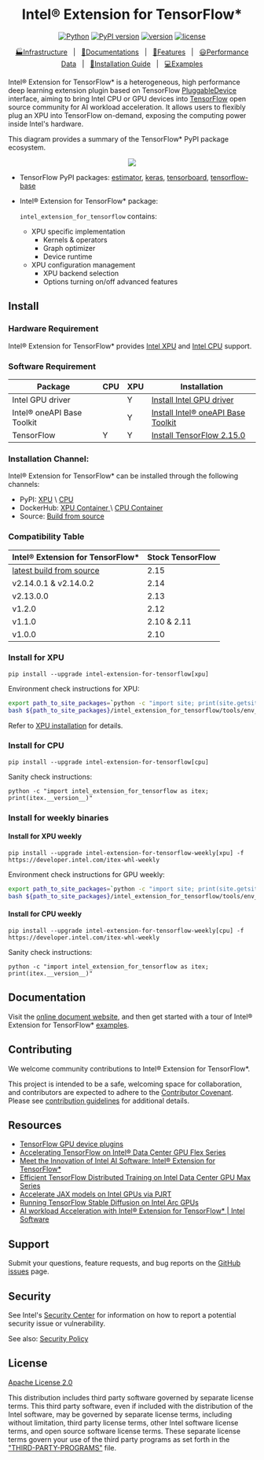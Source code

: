 <div align="center">

Intel® Extension for TensorFlow*
===============================

[![Python](https://img.shields.io/pypi/pyversions/intel_extension_for_tensorflow)](https://badge.fury.io/py/intel-extension-for-tensorflow)
[![PyPI version](https://badge.fury.io/py/intel-extension-for-tensorflow.svg)](https://badge.fury.io/py/intel-extension-for-tensorflow)
[![version](https://img.shields.io/github/v/release/intel/intel-extension-for-tensorflow?color=brightgreen)](https://github.com/intel/intel-extension-for-tensorflow/releases)
[![license](https://img.shields.io/badge/license-Apache%202-blue)](LICENSE.txt)

[🏭Infrastructure](./docs/guide/infrastructure.md)&nbsp;&nbsp;&nbsp;|&nbsp;&nbsp;&nbsp;[📖Documentations](./docs/README.md)&nbsp;&nbsp;&nbsp;|&nbsp;&nbsp;&nbsp;[🌱Features](https://intel.github.io/intel-extension-for-tensorflow/latest/docs/guide/features.html)&nbsp;&nbsp;&nbsp;|&nbsp;&nbsp;&nbsp;[😃Performance Data](https://intel.github.io/intel-extension-for-tensorflow/latest/docs/guide/performance.html)&nbsp;&nbsp;&nbsp;|&nbsp;&nbsp;&nbsp;[🏃Installation Guide](https://intel.github.io/intel-extension-for-tensorflow/latest/docs/install/installation_guide.html)&nbsp;&nbsp;&nbsp;|&nbsp;&nbsp;&nbsp;[💻Examples](./examples/README.md)
</div>



Intel® Extension for TensorFlow* is a heterogeneous, high performance deep learning extension plugin based on TensorFlow [PluggableDevice](https://github.com/tensorflow/community/blob/master/rfcs/20200624-pluggable-device-for-tensorflow.md) interface, aiming to bring Intel CPU or GPU devices into [TensorFlow](https://github.com/tensorflow/tensorflow) open source community for AI workload acceleration. It allows users to flexibly plug an XPU into TensorFlow on-demand, exposing the computing power inside Intel's hardware.

This diagram provides a summary of the TensorFlow* PyPI package ecosystem.

<div align=center>
<img src="docs/guide/images/pip_pkg_deps.png">
</div>


* TensorFlow PyPI packages:
  [estimator](https://www.tensorflow.org/guide/estimator), [keras](https://keras.io), [tensorboard](https://www.tensorflow.org/tensorboard), [tensorflow-base](https://www.tensorflow.org/guide)

* Intel® Extension for TensorFlow* package:
  
   `intel_extension_for_tensorflow` contains:
   * XPU specific implementation
     * Kernels & operators
     * Graph optimizer
     * Device runtime 
   * XPU configuration management
     * XPU backend selection
     * Options turning on/off advanced features

## Install

### Hardware Requirement

Intel® Extension for TensorFlow* provides [Intel XPU](docs/install/install_for_xpu.md#hardware-requirements) and [Intel CPU](docs/install/install_for_cpu.md#hardware-requirements) support.

### Software Requirement

|Package|CPU|XPU|Installation|
|-|-|-|-|
|Intel GPU driver||Y|[Install Intel GPU driver](docs/install/install_for_xpu.md#install-gpu-drivers)|
|Intel® oneAPI Base Toolkit||Y|[Install Intel® oneAPI Base Toolkit](docs/install/install_for_xpu.md#install-oneapi-base-toolkit-packages)|
|TensorFlow|Y|Y|[Install TensorFlow 2.15.0](https://www.tensorflow.org/install)|

### Installation Channel:
Intel® Extension for TensorFlow* can be installed through the following channels:

* PyPI: [XPU](docs/install/install_for_xpu.md#install-via-pypi-wheel-in-bare-metal) \ [CPU](docs/install/install_for_cpu.md#install-via-pypi-wheel-in-bare-metal)
* DockerHub: [ XPU Container ](docs/install/install_for_xpu.md#install-via-docker-container) \ [ CPU Container](docs/install/install_for_cpu.md#install-via-docker-container)
* Source: [Build from source](docs/install/how_to_build.md)


### Compatibility Table

| Intel® Extension for TensorFlow*  | Stock TensorFlow |
| ------- | ----------- |    
| [latest build from source](docs/install/how_to_build.md)  | 2.15 |
| v2.14.0.1 & v2.14.0.2  | 2.14 |
| v2.13.0.0  | 2.13 |
| v1.2.0  | 2.12 |
| v1.1.0  | 2.10 & 2.11 |
| v1.0.0  | 2.10        | 

### Install for XPU
```
pip install --upgrade intel-extension-for-tensorflow[xpu]
```

Environment check instructions for XPU:

```bash
export path_to_site_packages=`python -c "import site; print(site.getsitepackages()[0])"`
bash ${path_to_site_packages}/intel_extension_for_tensorflow/tools/env_check.sh
```

Refer to [XPU installation](docs/install/install_for_xpu.md) for details.

### Install for CPU
```
pip install --upgrade intel-extension-for-tensorflow[cpu]
```

Sanity check instructions:
```
python -c "import intel_extension_for_tensorflow as itex; print(itex.__version__)"
```

### Install for weekly binaries

#### Install for XPU weekly
```
pip install --upgrade intel-extension-for-tensorflow-weekly[xpu] -f https://developer.intel.com/itex-whl-weekly
```

Environment check instructions for GPU weekly:

```bash
export path_to_site_packages=`python -c "import site; print(site.getsitepackages()[0])"`
bash ${path_to_site_packages}/intel_extension_for_tensorflow/tools/env_check.sh
```

#### Install for CPU weekly
```
pip install --upgrade intel-extension-for-tensorflow-weekly[cpu] -f https://developer.intel.com/itex-whl-weekly
```

Sanity check instructions:
```
python -c "import intel_extension_for_tensorflow as itex; print(itex.__version__)"
```

## Documentation 

Visit the [online document website](https://intel.github.io/intel-extension-for-tensorflow/latest/), and then get started with a tour of Intel® Extension for TensorFlow* [examples](examples/README.md).

## Contributing

We welcome community contributions to Intel® Extension for TensorFlow*. 

This project is intended to be a safe, welcoming space for collaboration, and contributors are expected to adhere to the [Contributor Covenant](CODE_OF_CONDUCT.md). Please see [contribution guidelines](docs/community/contributing.md) for additional details.

## Resources
- [TensorFlow GPU device plugins](https://www.tensorflow.org/install/gpu_plugins)
- [Accelerating TensorFlow on Intel® Data Center GPU Flex Series](https://blog.tensorflow.org/2022/10/accelerating-tensorflow-on-intel-data-center-gpu-flex-series.html)
- [Meet the Innovation of Intel AI Software: Intel® Extension for TensorFlow*](https://www.intel.com/content/www/us/en/developer/articles/technical/innovation-of-ai-software-extension-tensorflow.html)
- [Efficient TensorFlow Distributed Training on Intel Data Center GPU Max Series](https://medium.com/intel-analytics-software/efficient-tensorflow-distributed-training-on-intel-data-center-gpu-max-series-c01f3043a0cc)
- [Accelerate JAX models on Intel GPUs via PJRT](https://opensource.googleblog.com/2023/06/accelerate-jax-models-on-intel-gpus-via-pjrt.html)
- [Running TensorFlow Stable Diffusion on Intel Arc GPUs](https://medium.com/intel-analytics-software/running-tensorflow-stable-diffusion-on-intel-arc-gpus-e6ff0d2b7549)
- [AI workload Acceleration with Intel® Extension for TensorFlow* | Intel Software](https://www.youtube.com/watch?v=Wivx0IYKzpk)

## Support
Submit your questions, feature requests, and bug reports on the [GitHub issues](https://github.com/intel/intel-extension-for-tensorflow/issues) page.

## Security
See Intel's [Security Center](https://www.intel.com/content/www/us/en/security-center/default.html) for information on how to report a potential security issue or vulnerability.

See also: [Security Policy](SECURITY.md)

## License
[Apache License 2.0](LICENSE.txt)

This distribution includes third party software governed by separate license terms. This third party software, even if included with the distribution of the Intel software, may be governed by separate license terms, including without limitation, third party license terms, other Intel software license terms, and open source software license terms. These separate license terms govern your use of the third party programs as set forth in the ["THIRD-PARTY-PROGRAMS"](third-party-programs/THIRD-PARTY-PROGRAMS) file.
